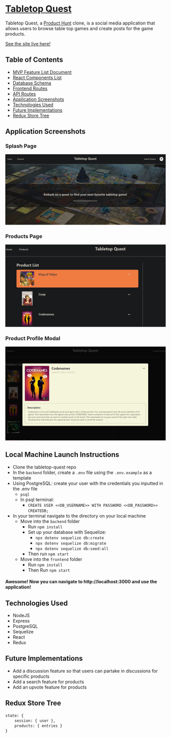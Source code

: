 
# [Tabletop Quest](https://tabletopquest.herokuapp.com/)

Tabletop Quest, a [Product Hunt](https://www.producthunt.com/) clone, is a social media application that allows users to browse table top games and create posts for the game products.

[See the site live here!](https://tabletopquest.herokuapp.com/)

## Table of Contents
* [MVP Feature List Document](https://github.com/bobaguardian/tabletop-quest/wiki/MVP-Feature-List)
* [React Components List](https://github.com/bobaguardian/tabletop-quest/wiki/React-Components)
* [Database Schema](https://github.com/bobaguardian/tabletop-quest/wiki/Database-Schema)
* [Frontend Routes](https://github.com/bobaguardian/tabletop-quest/wiki/Frontend-Routes)
* [API Routes](https://github.com/bobaguardian/tabletop-quest/wiki/API-Documentation)
* [Application Screenshots](https://github.com/bobaguardian/tabletop-quest#application-screenshots)
* [Technologies Used](https://github.com/bobaguardian/tabletop-quest#technologies-used)
* [Future Implementations](https://github.com/bobaguardian/tabletop-quest#future-implementations)
* [Redux Store Tree](https://github.com/bobaguardian/tabletop-quest#redux-store-tree)


## Application Screenshots

### Splash Page
![Splash Page](https://github.com/bobaguardian/tabletop-quest/blob/main/frontend/public/images/splash-page.JPG)

### Products Page
![Products Page](https://github.com/bobaguardian/tabletop-quest/blob/main/frontend/public/images/product-list.jpg)

### Product Profile Modal
![Product Profile Modal](https://github.com/bobaguardian/tabletop-quest/blob/main/frontend/public/images/product-modal.JPG)

## Local Machine Launch Instructions
* Clone the tabletop-quest repo
* In the `backend` folder, create a `.env` file using the `.env.example` as a template
* Using PostgreSQL: create your user with the credentials you inputted in the .env file
  * `psql`
  * In psql terminal:
    * `CREATE USER <<DB_USERNAME>> WITH PASSWORD <<DB_PASSWORD>> CREATEDB;`
* In your terminal navigate to the directory on your local machine
  * Move into the `backend` folder
    * Run `npm install`
    * Set up your database with Sequelize:
      * `npx dotenv sequelize db:create`
      * `npx dotenv sequelize db:migrate`
      * `npx dotenv sequelize db:seed:all`
    * Then run `npm start`
  * Move into the `frontend` folder
    * Run `npm install`
    * Then Run `npm start`
#### Awesome! Now you can navigate to http://localhost:3000 and use the application!

## Technologies Used
* NodeJS
* Express
* PostgreSQL
* Sequelize
* React
* Redux

## Future Implementations
* Add a discussion feature so that users can partake in discussions for specific products
* Add a search feature for products
* Add an upvote feature for products

## Redux Store Tree

    state: {
	    session: { user },
	    products: { entries }
    }
